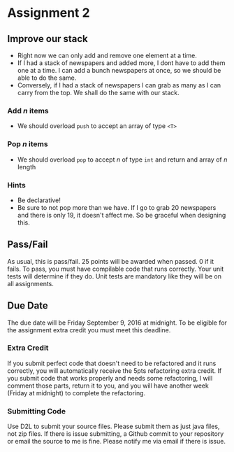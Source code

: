 # Assignment 2

## Improve our stack
* Right now we can only add and remove one element at a time.
* If I had a stack of newspapers and added more, I dont have to add them one at a time. I can add a bunch newspapers at once, so we should be able to do the same.
* Conversely, if I had a stack of newspapers I can grab as many as I can carry from the top. We shall do the same with our stack.


### Add *n* items
* We should overload `push` to accept an array of type `<T>`

### Pop *n* items
* We should overload `pop` to accept *n* of type `int` and return and array of *n* length

### Hints
* Be declarative!
* Be sure to not pop more than we have. If I go to grab 20 newspapers and there is only 19, it doesn't affect me. So be graceful when designing this.

## Pass/Fail
As usual, this is pass/fail. 25 points will be awarded when passed. 0 if it fails. To pass, you must have compilable code that runs correctly. Your unit tests will determine if they do. Unit tests are mandatory like they will be on all assignments.

## Due Date
The due date will be Friday September 9, 2016 at midnight. To be eligible for the assignment extra credit you must meet this deadline.

### Extra Credit
If you submit perfect code that doesn't need to be refactored and it runs correctly, you will automatically receive the 5pts refactoring extra credit. If you submit code that works properly and needs some refactoring, I will comment those parts, return it to you, and you will have another week (Friday at midnight) to complete the refactoring.

### Submitting Code
Use D2L to submit your source files. Please submit them as just java files, not zip files. If there is issue submitting, a Github commit to your repository or email the source to me is fine. Please notify me via email if there is issue.
